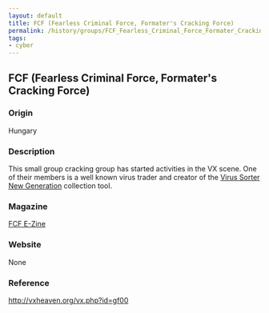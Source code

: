 ```yaml
---
layout: default
title: FCF (Fearless Criminal Force, Formater's Cracking Force)
permalink: /history/groups/FCF_Fearless_Criminal_Force_Formater_Cracking_Force/
tags:
- cyber
---
```


## FCF (Fearless Criminal Force, Formater's Cracking Force)

### Origin
Hungary

### Description
This small group cracking group has started activities in the VX scene. One of their members is a well known virus trader and creator of the [Virus Sorter New Generation](http://vxheaven.org/vx.php?id=uv00) collection tool.

### Magazine
[FCF E-Zine](http://vxheaven.org/vx.php?id=zf00)

### Website
None

### Reference
http://vxheaven.org/vx.php?id=gf00
